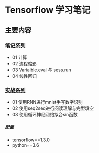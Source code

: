 # Tensorflow 学习笔记

## 主要内容 

### [笔记系列](https://github.com/TimeBurningFish/Tensorflow_Learning/blob/master/Notes) 
* 01 计算
* 02 流程缩影
* 03 Varialble.eval 与 sess.run
* 04 线性回归

### [实战系列](https://github.com/TimeBurningFish/Tensorflow_Learning/tree/master/Practice)
* 01 使用RNN进行mnist手写数字识别
* 02 使用seq2seq进行阅读理解与完型填空
* 03 使用循环神经网络拟合sin函数

##### 配置

* tensorflow==1.3.0
* python==3.6

